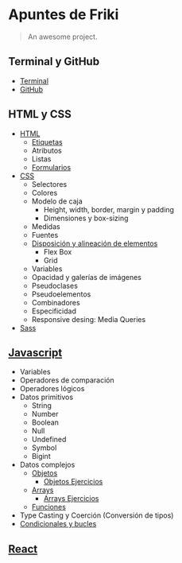 # Apuntes de Friki

> An awesome project.

## Terminal y GitHub
  - [Terminal](./terminal-y-gitHub/terminal.md)
  - [GitHub](./terminal-y-gitHub/gitHub.md)


## HTML y CSS
- [HTML](./html-y-css/html.md)
  - [Etiquetas](./html-y-css/html-etiquetas.md)
  - Atributos
  - Listas
  - [Formularios](./html-y-css/html-formularios.md)
- [CSS](./html-y-css/css.md)
  - Selectores
  - Colores
  - Modelo de caja
    - Height, width, border, margin y padding
    - Dimensiones y box-sizing
  - Medidas
  - Fuentes
  - [Disposición y alineación de elementos](./html-y-css/css-disposicion-y-alineacion-de-elementos.md)
    - Flex Box
    - Grid
  - Variables
  - Opacidad y galerías de imágenes
  - Pseudoclases
  - Pseudoelementos
  - Combinadores
  - Especificidad
  - Responsive desing: Media Queries
- [Sass](./html-y-css/sass.md)


## [Javascript](./javascript/generales.md)
- Variables
- Operadores de comparación
- Operadores lógicos
- Datos primitivos
  - String
  - Number
  - Boolean
  - Null
  - Undefined
  - Symbol
  - Bigint
- Datos complejos
  - [Objetos](./javascript/objetos.md)
    - [Objetos Ejercicios](./javascript/objetos_ejercicios.md)
  - [Arrays](./javascript/arrays.md)
    - [Arrays Ejercicios](./javascript/arrays_ejercicios.md)
  - [Funciones](./javascript/funciones.md)
- Type Casting y Coerción (Conversión de tipos)
- [Condicionales y bucles](./javascript/condicionales_y_bucles.md)


## [React](./react/generales.md)